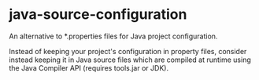 java-source-configuration
=========================

An alternative to *.properties files for Java project configuration. 

Instead of keeping your project's configuration in property files, consider instead keeping it in Java source files which are compiled at runtime using the Java Compiler API (requires tools.jar or JDK). 


